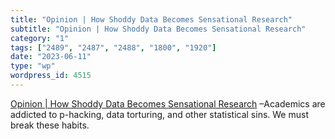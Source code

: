 ```yaml
---
title: "Opinion | How Shoddy Data Becomes Sensational Research"
subtitle: "Opinion | How Shoddy Data Becomes Sensational Research"
category: "1"
tags: ["2489", "2487", "2488", "1800", "1920"]
date: "2023-06-11"
type: "wp"
wordpress_id: 4515
---
```

[ Opinion | How Shoddy Data Becomes Sensational Research]( https://www.chronicle.com/article/how-shoddy-data-becomes-sensational-research?utm_source=Iterable&utm_medium=email&utm_campaign=campaign_7001852_nl_Academe-Today_date_20230608&cid=at&source=&sourceid=&sra=true) –Academics are addicted to p-hacking, data torturing, and other statistical sins. We must break these habits.